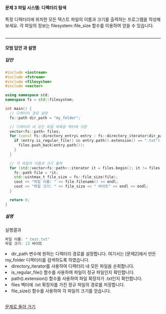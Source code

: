 #### 문제 3 파일 시스템: 디렉터리 탐색
특정 디렉터리에 위치한 모든 텍스트 파일의 이름과 크기를 출력하는 프로그램을 작성해 보세요.
각 파일의 정보는 filesystem::file_size 함수를 이용하여 얻을 수 있습니다.
<br/><br/>

---

#### 모범 답안 과 설명
##### 답안
```cpp
#include <iostream>
#include <fstream>
#include <filesystem>
#include <vector>

using namespace std;
namespace fs = std::filesystem;

int main() {
  // 디렉터리 경로 설정
  fs::path dir_path = "my_folder";

  // 디렉터리 내 모든 파일 목록을 벡터에 저장
  vector<fs::path> files;
  for (const fs::directory_entry& entry : fs::directory_iterator(dir_path)) {
    if (entry.is_regular_file() && entry.path().extension() == ".txt") {
      files.push_back(entry.path());
    }
  }

  // 각 파일의 이름과 크기 출력
  for (std::vector<fs::path>::iterator it = files.begin(); it != files.end(); ++it) {
    fs::path file = *it;
    std::uintmax_t file_size = fs::file_size(file);
    cout << "파일 이름: " << file.filename() << endl;
    cout << "파일 크기: " << file_size << " 바이트" << endl << endl;
  }

  return 0;
}
```

##### 설명
실행결과
```cpp
파일 이름: "_test.txt"
파일 크기: 13 바이트
```

<li>dir_path 변수에 원하는 디렉터리 경로를 설정합니다. 여기서는 [문제2]에서 만든 my_folder 디렉터리를 검색하도록 하였습니다.</li>
<li>directory_iterator를 사용하여 디렉터리 내 모든 파일을 순회합니다.</li>
<li>is_regular_file() 함수를 사용하여 파일이 정규 파일인지 확인합니다.</li>
<li>path().extension() 함수를 사용하여 파일 확장자가 .txt인지 확인합니다.</li>
<li>files 벡터에 .txt 확장자를 가진 정규 파일의 경로를 저장합니다.</li>
<li>file_size() 함수를 사용하여 각 파일의 크기를 얻습니다.</li><br>

[문제로 돌아 가기](README.md "문제로 돌아 가기")
